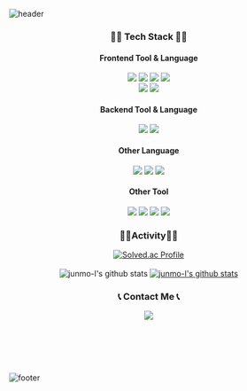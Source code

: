 ![header](https://capsule-render.vercel.app/api?type=waving&color=timeGradient&section=header&height=250&text=Junmo%20Lee.&animation=twinkling&fontAlignY=40)

<div align="center">
   
### 🧑‍💻 Tech Stack 🧑‍💻

#### Frontend Tool & Language
   <img src="https://img.shields.io/badge/HTML5-E34F26?style=flat-square&logo=HTML&logoColor=white"/></a>
   <img src="https://img.shields.io/badge/CSS3-1572B6?style=flat-square&logo=CSS&logoColor=white"/></a>
   <img src="https://img.shields.io/badge/Javascript-ffb13b?style=flat-square&logo=Javascript&logoColor=white"/></a>
   <img src="https://img.shields.io/badge/jquery-0769AD?style=flat-square&logo=jquery&logoColor=white"/></a>
   <br/>
   <img src="https://img.shields.io/badge/Node.js-339933?style=flat-square&logo=Node.js&logoColor=white">
   <img src="https://img.shields.io/badge/Vue.js-4FC08D?style=flat-square&logo=Vue.js&logoColor=white"/></a>
   <br/>
#### Backend Tool & Language<br>
   <img src="https://img.shields.io/badge/Python-007396?style=flat-square&logo=Python&logoColor=white"/></a>
   <img src="https://img.shields.io/badge/Django-092E20?style=flat-square&logo=Django&logoColor=white"/></a>
   <br/>
#### Other Language<br>
   <img src="https://img.shields.io/badge/Oracle-F80000?style=flat-square&logo=Oracle&logoColor=white"/></a>
   <img src="https://img.shields.io/badge/SQLite-003B57?style=flat-square&logo=SQLite&logoColor=white"/></a>
   <img src="https://img.shields.io/badge/MySQL-4479A1?style=flat-square&logo=MySQL&logoColor=white"/></a>
   <br/>
#### Other Tool<br>
   <img src="https://img.shields.io/badge/Jira-0052CC?style=flat-square&logo=Jira&logoColor=white"/></a>
   <img src="https://img.shields.io/badge/sourcetree-0052CC?style=flat-square&logo=sourcetree&logoColor=white"/></a>
   <img src="https://img.shields.io/badge/github-181717?style=flat-square&logo=github&logoColor=white"/></a>
   <img src="https://img.shields.io/badge/notion-000000?style=flat-square&logo=notion&logoColor=white"/></a>
   <br/>
### 🏃‍♂️Activity🏃‍♂️<br/>
[![Solved.ac Profile](http://mazassumnida.wtf/api/generate_badge?boj=wlq1502)](https://solved.ac/wlq1502)
   <br/>
   <br/>
![junmo-l's github stats](https://github-readme-stats.vercel.app/api?username=junmo-l&show_icons=true)
[![junmo-l's github stats](https://github-readme-stats.vercel.app/api/top-langs/?username=junmo-l&show_icons=true&hide_border=true&title_color=004386&icon_color=004386&layout=compact)](https://github.com/junmo-l)
    <h3 align="center">📞 Contact Me 📞</h3>
    <p align="center">
    <a href="mailto:wlq1502@gmail.com"><img src="https://img.shields.io/badge/Gmail-d14836?style=flat-square&logo=Gmail&logoColor=white&link=ssosso12347@gmail.com"/></a>
    </p>
<!-- <a href="https://www.linkedin.com/in//"><img src="https://img.shields.io/badge/-LinkedIn-blue?style=flat-square&logo=Linkedin&logoColor=white&link=https://www.linkedin.com/in/minji-kim-458933252/"/></a> -->
<!-- <img src="https://img.shields.io/badge/github-181717?style=for-the-badge&logo=github&logoColor=white"> -->
</div>
<br/>
<br/>
<br/>
<br/>

![footer](https://capsule-render.vercel.app/api?type=soft&color=timeGradient&section=header&height=80&text=Thank%20You&animation=twinkling&fontAlignY=60)

